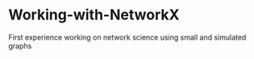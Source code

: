 Working-with-NetworkX
=====================

First experience working on network science using small and simulated graphs
